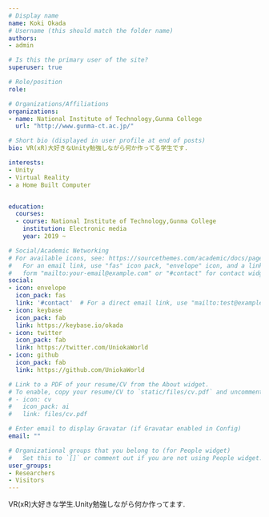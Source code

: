 ```yaml
---
# Display name
name: Koki Okada
# Username (this should match the folder name)
authors:
- admin

# Is this the primary user of the site?
superuser: true

# Role/position
role: 

# Organizations/Affiliations
organizations:
- name: National Institute of Technology,Gunma College
  url: "http://www.gunma-ct.ac.jp/"

# Short bio (displayed in user profile at end of posts)
bio: VR(xR)大好きなUnity勉強しながら何か作ってる学生です.

interests:
- Unity
- Virtual Reality
- a Home Built Computer


education:
  courses:
  - course: National Institute of Technology,Gunma College
    institution: Electronic media
    year: 2019 ~ 

# Social/Academic Networking
# For available icons, see: https://sourcethemes.com/academic/docs/page-builder/#icons
#   For an email link, use "fas" icon pack, "envelope" icon, and a link in the
#   form "mailto:your-email@example.com" or "#contact" for contact widget.
social:
- icon: envelope
  icon_pack: fas
  link: '#contact'  # For a direct email link, use "mailto:test@example.org".
- icon: keybase
  icon_pack: fab
  link: https://keybase.io/okada
- icon: twitter
  icon_pack: fab
  link: https://twitter.com/UniokaWorld
- icon: github
  icon_pack: fab
  link: https://github.com/UniokaWorld

# Link to a PDF of your resume/CV from the About widget.
# To enable, copy your resume/CV to `static/files/cv.pdf` and uncomment the lines below.
# - icon: cv
#   icon_pack: ai
#   link: files/cv.pdf

# Enter email to display Gravatar (if Gravatar enabled in Config)
email: ""

# Organizational groups that you belong to (for People widget)
#   Set this to `[]` or comment out if you are not using People widget.
user_groups:
- Researchers
- Visitors
---
```

VR(xR)大好きな学生.Unity勉強しながら何か作ってます.
